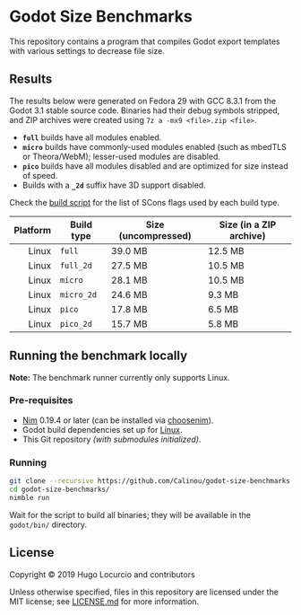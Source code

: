 # Godot Size Benchmarks

This repository contains a program that compiles Godot export templates with
various settings to decrease file size.

## Results

The results below were generated on Fedora 29 with GCC 8.3.1 from the Godot 3.1
stable source code. Binaries had their debug symbols stripped, and ZIP archives
were created using `7z a -mx9 <file>.zip <file>`.

- **`full`** builds have all modules enabled.
- **`micro`** builds have commonly-used modules enabled (such as mbedTLS or
  Theora/WebM); lesser-used modules are disabled.
- **`pico`** builds have all modules disabled and are optimized for size instead
  of speed.
- Builds with a **`_2d`** suffix have 3D support disabled.

Check the [build script](src/godot_size_benchmarks.nim) for the list of SCons
flags used by each build type.

| Platform | Build type | Size (uncompressed) | Size (in a ZIP archive) |
| -------: | ---------- | ------------------- | ----------------------- |
|    Linux | `full`     | 39.0 MB             | 12.5 MB                 |
|    Linux | `full_2d`  | 27.5 MB             | 10.5 MB                 |
|    Linux | `micro`    | 28.1 MB             | 10.5 MB                 |
|    Linux | `micro_2d` | 24.6 MB             | 9.3 MB                  |
|    Linux | `pico`     | 17.8 MB             | 6.5 MB                  |
|    Linux | `pico_2d`  | 15.7 MB             | 5.8 MB                  |

## Running the benchmark locally

**Note:** The benchmark runner currently only supports Linux.

### Pre-requisites

- [Nim](https://nim-lang.org/) 0.19.4 or later (can be installed via
  [choosenim](https://github.com/dom96/choosenim)).
- Godot build dependencies set up for
  [Linux](https://docs.godotengine.org/en/latest/development/compiling/compiling_for_x11.html).
- This Git repository _(with submodules initialized)_.

### Running

```bash
git clone --recursive https://github.com/Calinou/godot-size-benchmarks.git
cd godot-size-benchmarks/
nimble run
```

Wait for the script to build all binaries; they will be available in the
`godot/bin/` directory.

## License

Copyright © 2019 Hugo Locurcio and contributors

Unless otherwise specified, files in this repository are licensed under the MIT
license; see [LICENSE.md](LICENSE.md) for more information.
